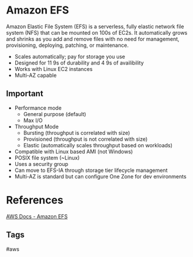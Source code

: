 # Amazon EFS

Amazon Elastic File System (EFS) is a serverless, fully elastic network file system (NFS) that can be mounted on 100s of EC2s. It automatically grows and shrinks as you add and remove files with no need for management, provisioning, deploying, patching, or maintenance.  

* Scales automatically; pay for storage you use  
* Designed for 11 9s of durability and 4 9s of availibility  
* Works with Linux EC2 instances  
* Multi-AZ capable  

## Important
* Performance mode
    * General purpose (default)
    * Max I/O
* Throughput Mode
    * Bursting (throughput is correlated with size)
    * Provisioned (throughput is not correlated with size)
    * Elastic (automatically scales throughput based on workloads)  
* Compatible with Linux based AMI (not Windows)  
* POSIX file system (~Linux)  
* Uses a security group  
* Can move to EFS-IA through storage tier lifecycle management  
* Multi-AZ is standard but can configure One Zone for dev environments   

# References
[AWS Docs - Amazon EFS](https://aws.amazon.com/efs/?nc2=type_a)  

## Tags
#aws
